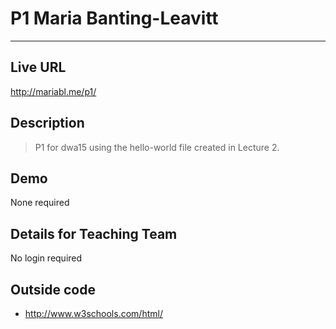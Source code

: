 # P1 Maria Banting-Leavitt

----
## Live URL
<http://mariabl.me/p1/>

## Description
> P1 for dwa15 using the hello-world file created in Lecture 2.

## Demo
None required

## Details for Teaching Team
No login required

## Outside code
* http://www.w3schools.com/html/
